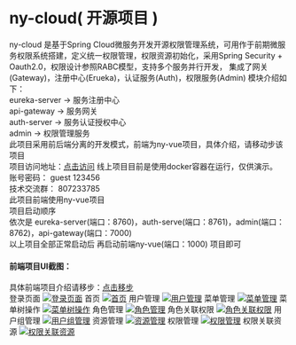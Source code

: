 # ny-cloud( 开源项目 )

ny-cloud 是基于Spring Cloud微服务开发开源权限管理系统，可用作于前期微服务权限系统搭建，定义统一权限管理，权限资源初始化，采用Spring Security + Oauth2.0，权限设计参照RABC模型，支持多个服务并行开发， 集成了网关(Gateway)，注册中心(Erueka)，认证服务(Auth)，权限服务(Admin)
模块介绍如下：<br>
			eureka-server ->  服务注册中心<br>
			api-gateway -> 服务网关<br>
			auth-server -> 服务认证授权中心<br>
			admin ->  权限管理服务<br>
此项目采用前后端分离的开发模式，前端为ny-vue项目，具体介绍，请移动步该项目<br>
项目访问地址：[点击访问](http://www.stars21.cn) 线上项目目前是使用docker容器在运行，仅供演示。<br>
账号密码： guest  123456 <br>
技术交流群： 807233785 <br>
此项目前端使用ny-vue项目<br>
项目启动顺序<br>
依次是 eureka-server(端口：8760)，auth-serve(端口：8761)，admin(端口：8762)，api-gateway(端口：7000)<br>
以上项目全部正常启动后 再启动前端ny-vue(端口：1000) 项目即可<br>
#### 前端项目UI截图：
具体前端项目介绍请移步：[点击移步](https://github.com/neveryielding/ny-vue)<br>
登录页面
[![登录页面](http://chuantu.biz/t6/331/1529650483x-1566688497.png "登录页面")](http://chuantu.biz/t6/331/1529650483x-1566688497.png "登录页面")
首页
[![首页](http://chuantu.biz/t6/331/1529650610x-1404817653.png "首页")](http://chuantu.biz/t6/331/1529650610x-1404817653.png "首页")
用户管理
[![用户管理](http://chuantu.biz/t6/331/1529650658x-1404817653.png "用户管理")](http://chuantu.biz/t6/331/1529650658x-1404817653.png "用户管理")
菜单管理
[![菜单管理](http://chuantu.biz/t6/331/1529650719x-1404817653.png "菜单管理")](http://chuantu.biz/t6/331/1529650719x-1404817653.png "菜单管理")
菜单树操作
[![菜单树操作](http://chuantu.biz/t6/331/1529650761x-1404817653.png "菜单树操作")](http://chuantu.biz/t6/331/1529650761x-1404817653.png "菜单树操作")
角色管理
[![角色管理](http://chuantu.biz/t6/331/1529651099x-1404817533.png "角色管理")](http://chuantu.biz/t6/331/1529651099x-1404817533.png "角色管理")
角色关联权限
[![角色关联权限](http://chuantu.biz/t6/331/1529651144x-1404817533.png "角色关联权限")](http://chuantu.biz/t6/331/1529651144x-1404817533.png "角色关联权限")
用户组管理
[![用户组管理](http://chuantu.biz/t6/331/1529651196x-1404817533.png "用户组管理")](http://chuantu.biz/t6/331/1529651196x-1404817533.png "用户组管理")
资源管理
[![资源管理](http://chuantu.biz/t6/331/1529651262x-1404817533.png "资源管理")](http://chuantu.biz/t6/331/1529651262x-1404817533.png "资源管理")
权限管理
[![权限管理](http://chuantu.biz/t6/331/1529651300x-1404817533.png "权限管理")](http://chuantu.biz/t6/331/1529651300x-1404817533.png "权限管理")
权限关联资源
[![权限关联资源](https://s22.postimg.cc/sb0f7ikk1/permission_Resource.png "权限关联资源")](https://s22.postimg.cc/sb0f7ikk1/permission_Resource.png "权限关联资源")

